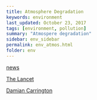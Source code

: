 ```yaml
---
title: Atmosphere Degradation
keywords: environment
last_updated: October 23, 2017
tags: [environment, pollution]
summary: "Atmospere degradation"
sidebar: env_sidebar
permalink: env_atmos.html
folder: env
---
```



[news](/news-171023-modern-pollution.html)

[The Lancet](http://www.thelancet.com/commissions/pollution-and-health)

[Damian Carrington](https://www.theguardian.com/environment/2017/oct/19/global-pollution-kills-millions-threatens-survival-human-societies)



